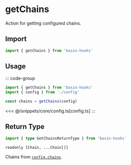 # getChains

Action for getting configured chains.

## Import

```ts
import { getChains } from 'basin-hooks'
```

## Usage

::: code-group
```ts [index.ts]
import { getChains } from 'basin-hooks'
import { config } from './config'

const chains = getChains(config)
```
<<< @/snippets/core/config.ts[config.ts]
:::

## Return Type

```ts
import { type GetChainsReturnType } from 'basin-hooks'
```

`readonly [Chain, ...Chain[]]`

Chains from [`config.chains`](/core/api/createConfig#chains).
